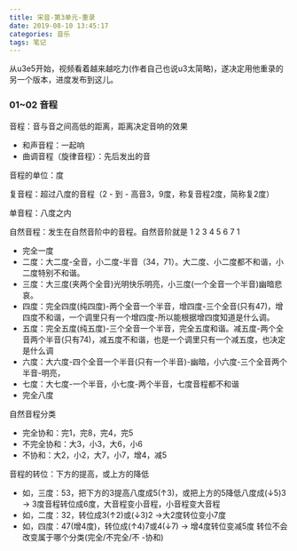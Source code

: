 ```yaml
---
title: 宋音-第3单元-重录
date: 2019-08-10 13:45:17
categories: 音乐
tags: 笔记
---
```


从u3e5开始，视频看着越来越吃力(作者自己也说u3太简略)，遂决定用他重录的另一个版本，进度发布到这儿。

<!--more-->

### 01~02 音程

音程：音与音之间高低的距离，距离决定音响的效果
 - 和声音程：一起响
 - 曲调音程（旋律音程）：先后发出的音

音程的单位：度

复音程：超过八度的音程（2 - 到 - 高音3，9度，称复音程2度，简称复2度）

单音程：八度之内

自然音程：发生在自然音阶中的音程。自然音阶就是 1 2 3 4 5 6 7 1
 - 完全一度
 - 二度：大二度-全音，小二度-半音（34，71）。大二度、小二度都不和谐，小二度特别不和谐。
 - 三度：大三度(夹两个全音)光明快乐明亮，小三度(一个全音一个半音)幽暗悲哀。
 - 四度：完全四度(纯四度)-两个全音一个半音，增四度-三个全音(只有47)，增四度不和谐，一个调里只有一个增四度-所以能根据增四度知道是什么调。
 - 五度：完全五度(纯五度)-三个全音一个半音，完全五度和谐。减五度-两个全音两个半音(只有74)，减五度不和谐，也是一个调里只有一个减五度，也决定是什么调
 - 六度：大六度-四个全音一个半音(只有一个半音)-幽暗，小六度-三个全音两个半音-明亮，
 - 七度：大七度-一个半音，小七度-两个半音，七度音程都不和谐
 - 完全八度
 
自然音程分类
 - 完全协和：完1，完8，完4，完5
 - 不完全协和：大3，小3，大6，小6
 - 不协和：大2，小2，大7，小7，增4，减5

音程的转位：下方的提高，或上方的降低
 - 如，三度：53，把下方的3提高八度成5(↑3)，或把上方的5降低八度成(↓5)3  -> 3度音程转位成6度，大音程变小音程，小音程变大音程
 - 如，二度：32，转位成3(↑2)或(↓3)2 ->大2度转位变小7度
 - 如，四度：47(增4度)，转位成(↑4)7或4(↓7)  -> 增4度转位变减5度
转位不会改变属于哪个分类(完全/不完全/不 -协和)

